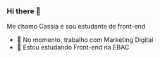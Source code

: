 ### Hi there 👋

Me chamo Cassia e sou estudante de front-end

- 🔭 No momento, trabalho com Marketing Digital
- 🌱 Estou estudando Front-end na EBAC

